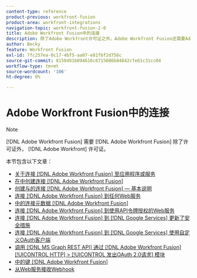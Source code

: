 ```yaml
---
content-type: reference
product-previous: workfront-fusion
product-area: workfront-integrations
navigation-topic: workfront-fusion-2-0
title: Adobe Workfront Fusion中的连接
description: 除了Adobe Workfront许可证之外，Adobe Workfront Fusion还需要Adobe Workfront Fusion许可证。
author: Becky
feature: Workfront Fusion
exl-id: 7fc257ea-0c17-4bf5-aa07-e81f6f2d756c
source-git-commit: 8150491b094616c6715086b84842cfe61c31cc04
workflow-type: tm+mt
source-wordcount: '106'
ht-degree: 0%

---
```


# Adobe Workfront Fusion中的连接

>[!NOTE]
>
>[!DNL Adobe Workfront Fusion] 需要 [!DNL Adobe Workfront Fusion] 除了许可证外， [!DNL Adobe Workfront] 许可证。

本节包含以下文章：

* [关于连接 [!DNL Adobe Workfront Fusion] 至应用程序或服务](../../workfront-fusion/connections/about-connecting-wf-fusion-to-app-or-service.md)
* [在中创建连接 [!DNL Adobe Workfront Fusion]](../../workfront-fusion/connections/connection-instruction-toc.md)
* [创建与的连接 [!DNL Adobe Workfront Fusion]  — 基本说明](../../workfront-fusion/connections/connect-to-fusion-general.md)
* [连接 [!DNL Adobe Workfront Fusion] 到任何Web服务](../../workfront-fusion/connections/connect-wf-fusion-to-any-web-service.md)
* [中的连接元数据 [!DNL Adobe Workfront Fusion]](/help/quicksilver/workfront-fusion/connections/connection-metadata.md)
* [连接 [!DNL Adobe Workfront Fusion] 到使用API令牌授权的Web服务](../../workfront-fusion/connections/connect-wf-web-service-uses-api-token-auth.md)
* [连接 [!DNL Adobe Workfront Fusion] 到 [!DNL Google Services] 更新了安全措施](../../workfront-fusion/connections/connect-to-google-with-new-security-measures.md)
* [连接 [!DNL Adobe Workfront Fusion] 到 [!DNL Google Services] 使用自定义OAuth客户端](../../workfront-fusion/connections/connect-fusion-to-google-using-oauth.md)
* [调用 [!DNL MS Graph REST API] 通过 [!DNL Adobe Workfront Fusion] [!UICONTROL HTTP] > [!UICONTROL 发出OAuth 2.0请求] 模块](../../workfront-fusion/connections/call-the-ms-graph-rest-api-.md)
* [中的键 [!DNL Adobe Workfront Fusion]](../../workfront-fusion/connections/keys.md)
* [从Web服务接收Webhook](../../workfront-fusion/connections/receive-a-webhook-from-a-web-service.md)

